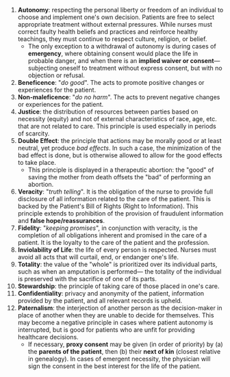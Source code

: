 1. **Autonomy**: respecting the personal liberty or freedom of an individual to choose and implement one's own decision. Patients are free to select appropriate treatment without external pressures. While nurses must correct faulty health beliefs and practices and reinforce healthy teachings, they must continue to respect culture, religion, or belief.
	- The only exception to a withdrawal of autonomy is during cases of **emergency**, where obtaining consent would place the life in probable danger, and when there is an **implied waiver or consent**— subjecting oneself to treatment without express consent, but with no objection or refusal.
2. **Beneficence**: "*do good*". The acts to promote positive changes or experiences for the patient.
3. **Non-maleficence**: "*do no harm*". The acts to prevent negative changes or experiences for the patient.
4. **Justice**: the distribution of resources between parties based on necessity (equity) and not of external characteristics of race, age, etc. that are not related to care. This principle is used especially in periods of scarcity.
5. **Double Effect**: the principle that actions may be morally good or at least neutral, yet produce *bad effects*. In such a case, the minimization of the bad effect is done, but is otherwise allowed to allow for the good effects to take place.
	- This principle is displayed in a therapeutic abortion: the "good" of saving the mother from death offsets the "bad" of performing an abortion.
6. **Veracity**: "*truth telling*". It is the obligation of the nurse to provide full disclosure of all information related to the care of the patient. This is backed by the Patient's Bill of Rights (Right to Information). This principle extends to prohibition of the provision of fraudulent information and **false hope/reassurances**.
7. **Fidelity**: "*keeping promises*", in conjunction with veracity, is the completion of all obligations inherent and promised in the care of a patient. It is the loyalty to the care of the patient and the profession.
8. **Inviolability of Life**: the life of every person is respected. Nurses must avoid all acts that will curtail, end, or endanger one's life.
9. **Totality**: the value of the "whole" is prioritized over its individual parts, such as when an amputation is performed— the totality of the individual is preserved with the sacrifice of one of its parts.
10. **Stewardship**: the principle of taking care of those placed in one's care.
11. **Confidentiality**: privacy and anonymity of the patient, information provided by the patient, and all relevant records is upheld.
12. **Paternalism**: the interjection of another person as the decision-maker in place of another when they are unable to decide for themselves. This may become a negative principle in cases where patient autonomy is interrupted, but is good for patients who are unfit for providing healthcare decisions.
	- If necessary, **proxy consent** may be given (in order of priority) by (a) the **parents of the patient**, then (b) their **next of kin** (closest relative in genealogy). In cases of emergent necessity, the physician will sign the consent in the best interest for the life of the patient.